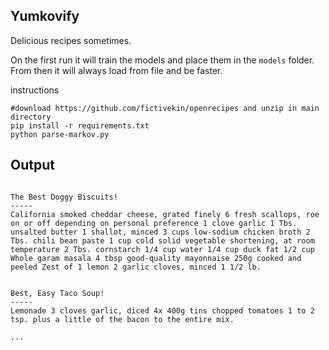 Yumkovify
---
Delicious recipes sometimes.

On the first run it will train the models and place them in the `models` folder. From then it will always load from file and be faster.

instructions
```
#download https://github.com/fictivekin/openrecipes and unzip in main directory
pip install -r requirements.txt
python parse-markov.py
```

Output
---
```

The Best Doggy Biscuits!
-----
California smoked cheddar cheese, grated finely 6 fresh scallops, roe on or off depending on personal preference 1 clove garlic 1 Tbs. unsalted butter 1 shallot, minced 3 cups low-sodium chicken broth 2 Tbs. chili bean paste 1 cup cold solid vegetable shortening, at room temperature 2 Tbs. cornstarch 1/4 cup water 1/4 cup duck fat 1/2 cup Whole garam masala 4 tbsp good-quality mayonnaise 250g cooked and peeled Zest of 1 lemon 2 garlic cloves, minced 1 1/2 lb.


Best, Easy Taco Soup!
-----
Lemonade 3 cloves garlic, diced 4x 400g tins chopped tomatoes 1 to 2 tsp. plus a little of the bacon to the entire mix.

...
```



